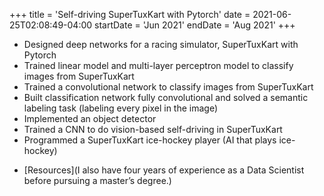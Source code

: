 +++
title = 'Self-driving SuperTuxKart with Pytorch'
date = 2021-06-25T02:08:49-04:00
startDate = 'Jun 2021'
endDate = 'Aug 2021'
+++

- Designed deep networks for a racing simulator, SuperTuxKart with Pytorch
- Trained linear model and multi-layer perceptron model to classify images from SuperTuxKart
- Trained a convolutional network to classify images from SuperTuxKart
- Built classification network fully convolutional and solved a semantic labeling task (labeling every pixel
in the image)
- Implemented an object detector
- Trained a CNN to do vision-based self-driving in SuperTuxKart
- Programmed a SuperTuxKart ice-hockey player (AI that plays ice-hockey)
<!--more-->

- [Resources](I also have four years of experience as a Data Scientist before pursuing a master’s degree.)